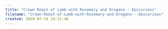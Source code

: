 ```yaml
---
title: "Crown Roast of Lamb with Rosemary and Oregano - Epicurious"
filename: "Crown-Roast-of-Lamb-with-Rosemary-and-Oregano---Epicurious"
created: 2020-07-14 14:31:46
---
```


